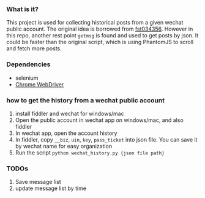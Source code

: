 ### What is it?
This project is used for collecting historical posts from a given wechat public account. The original idea is borrowed from [fst034356](https://github.com/fst034356/crawler/tree/master/wechat). However in this repo, another rest point `getmsg` is found and used to get posts by json. It could be faster than the original script, which is using PhantomJS to scroll and fetch more posts.

### Dependencies
- selenium
- [Chrome WebDriver](https://sites.google.com/a/chromium.org/chromedriver/downloads)

### how to get the history from a wechat public account
1. install fiddler and wechat for windows/mac
2. Open the public account in wechat app on windows/mac, and also fiddler
3. In wechat app, open the account history
4. In fiddler, copy `__biz`, `uin`, `key`, `pass_ticket` into json file. You can save it by wechat name for easy organization
5. Run the script `python wechat_history.py {json file path}`

### TODOs
1. Save message list
2. update message list by time
